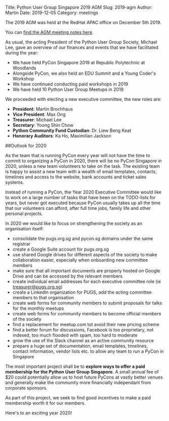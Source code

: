 Title: Python User Group Singapore 2019 AGM
Slug: 2019-agm
Author: Martin
Date: 2019-12-05
Category: meetings

The 2019 AGM was held at the RedHat APAC office on December 5th 2019.

You can [find the AGM meeting notes here](https://docs.google.com/document/d/1gVHtDQG6NQ-Hqtdw5sI1cJ6inpCh5-zUeFeTt0FwZRI/edit?usp=sharing).

As usual, the acting President of the Python User Group Society, Michael Lee,
gave an overview of our finances and events that we have facilitated during the
year:

- We have held PyCon Singapore 2019 at Republic Polytechnic at Woodlands
- Alongside PyCon, we also held an EDU Summit and a Young Coder's Workshop
- We have continued conducting paid workshops in 2019
- We have held 10 Python User Group Meetups in 2019

We proceeded with electing a new executive committee, the new roles are:

- **President**: Martin Brochhaus
- **Vice President**: Max Ong
- **Treasurer**: Michael Lee
- **Secretary**: Yoong Shin Chow
- **Python Community Fund Custodian**: Dr. Liew Beng Keat
- **Honorary Auditors**: Ka Ho, Maximilian Jackson

##Outlook for 2020

As the team that is running PyCon every year will not have the time to commit
to organizing a PyCon in 2020, there will be no PyCon Singapore in 2020, unless
a new team volunteers to take on the task. The existing team is happy to assist
a new team with a wealth of email templates, contacts, timelines and access to
the website, bank accounts and ticket sales systems.

Instead of running a PyCon, the Year 2020 Executive Committee would like to
work on a large number of tasks that have been on the TODO-lists for years, but
never got executed because PyCon usually takes up all the time that our
volunteers can afford, after full time jobs, family life and other personal
projects.

In 2020 we would like to focus on strengthening the society as an organisation
itself:

- consolidate the pugs.org.sg and pycon.sg domains under the same registrar
- create a Google Suite account for pugs.org.sg
- use shared Google drives for different aspects of the society to make collaboration easier, especially when onboarding new committee members
- make sure that all important documents are properly hosted on Google Drive and can be accessed by the relevant members
- create individual email addresses for each executive committee role (ie treasurer@pugs.org.sg)
- create a LinkedIn organization for PUGS, add the acting committee members to that organisation
- create web forms for community members to submit proposals for talks for the monthly meetups
- create web forms for community members to become official members of the society
- find a replacement for meetup.com tot avoid their new pricing scheme
- find a better forum for discussions, Facebook is too proprietary, not indexed, too much flooded with spam, too hard to moderate
- grow the use of the Slack channel as an active community resource
- prepare a huge set of documentation, email templates, timelines, contact information, vendor lists etc. to allow
  any team to run a PyCon in Singapore

The most important project shall be to **explore ways to offer a paid membership
for the Python User Group Singapore**. A small annual fee of \$20 could potentially
allow us to host future PyCons at vastly better venues and generally make the
community more financially independant from corporate sponsors.

As part of this project, we seek to find good incentives to make a paid
membership worth it for our members.

Here's to an exciting year 2020!
